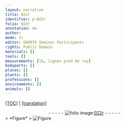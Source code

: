 ```yaml
---
layout: narrative
title: 022r
identifier: p-022r
folio: 022r
annotation: no
author:
mode: tc
editor: GR8975 Seminar Participants
rights: Public Domain
materials: []
tools: []
measurements: [lb, lignes pied de roy]
bodyparts: []
places: []
plants: []
professions: []
environments: []
animals: []
---
```


<p><a href="{{ site.baseurl }}/diplomatic/">[TOC]</a> | <a href="{{ site.baseurl }}/_texts/p-022r_tl.md/">[translation]</a></p><div class="folio" align="center">- - - - - <a href="http://gallica.bnf.fr/ark:/12148/btv1b10500001g/f49.image" target="_blank"><img src="https://cu-mkp.github.io/2017-workshop-edition/assets/photo-icon.png" alt="folio image: " style="display:inline-block; margin-bottom:-3px;"/>022r</a> - - - - - </div>  
 <span class="del"> 
> *Figure*
> <a href="https://drive.google.com/open?id=0B9-oNrvWdlO5dWtBam9HWEpiaHc" target="_blank"><img src="https://cu-mkp.github.io/GR8975-edition/assets/photo-icon.png" alt="Figure" style="display:inline-block; margin-bottom:-3px;"/></a>
 </span> 
